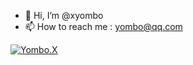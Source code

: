 - 👋 Hi, I’m @xyombo
- 📫 How to reach me : yombo@qq.com

[![Yombo.X](https://github-profile-trophy.vercel.app/?username=xyombo)](https://github.com/xyombo/profile)
<!---
Booooooger/Booooooger is a ✨ special ✨ repository because its `README.md` (this file) appears on your GitHub profile.
You can click the Preview link to take a look at your changes.
--->
